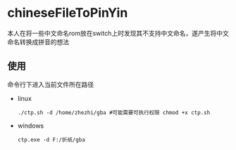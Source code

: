 # chineseFileToPinYin

本人在将一些中文命名rom放在switch上时发现其不支持中文命名，遂产生将中文命名转换成拼音的想法

## 使用

命令行下进入当前文件所在路径

- linux

  ```shell
  ./ctp.sh -d /home/zhezhi/gba #可能需要可执行权限 chmod +x ctp.sh 
  ```

- windows

  ```shell
  ctp.exe -d F:/折纸/gba
  ```

  